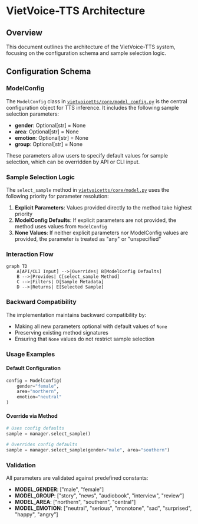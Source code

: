 # VietVoice-TTS Architecture

## Overview

This document outlines the architecture of the VietVoice-TTS system, focusing on the configuration schema and sample selection logic.

## Configuration Schema

### ModelConfig

The `ModelConfig` class in [`vietvoicetts/core/model_config.py`](vietvoicetts/core/model_config.py) is the central configuration object for TTS inference. It includes the following sample selection parameters:

- **gender**: Optional[str] = None
- **area**: Optional[str] = None
- **emotion**: Optional[str] = None
- **group**: Optional[str] = None

These parameters allow users to specify default values for sample selection, which can be overridden by API or CLI input.

### Sample Selection Logic

The `select_sample` method in [`vietvoicetts/core/model.py`](vietvoicetts/core/model.py) uses the following priority for parameter resolution:

1. **Explicit Parameters**: Values provided directly to the method take highest priority
2. **ModelConfig Defaults**: If explicit parameters are not provided, the method uses values from `ModelConfig`
3. **None Values**: If neither explicit parameters nor ModelConfig values are provided, the parameter is treated as "any" or "unspecified"

### Interaction Flow

```mermaid
graph TD
    A[API/CLI Input] -->|Overrides| B[ModelConfig Defaults]
    B -->|Provides| C[select_sample Method]
    C -->|Filters| D[Sample Metadata]
    D -->|Returns| E[Selected Sample]
```

### Backward Compatibility

The implementation maintains backward compatibility by:

- Making all new parameters optional with default values of `None`
- Preserving existing method signatures
- Ensuring that `None` values do not restrict sample selection

### Usage Examples

#### Default Configuration

```python
config = ModelConfig(
    gender="female",
    area="northern",
    emotion="neutral"
)
```

#### Override via Method

```python
# Uses config defaults
sample = manager.select_sample()

# Overrides config defaults
sample = manager.select_sample(gender="male", area="southern")
```

### Validation

All parameters are validated against predefined constants:

- **MODEL_GENDER**: ["male", "female"]
- **MODEL_GROUP**: ["story", "news", "audiobook", "interview", "review"]
- **MODEL_AREA**: ["northern", "southern", "central"]
- **MODEL_EMOTION**: ["neutral", "serious", "monotone", "sad", "surprised", "happy", "angry"]

